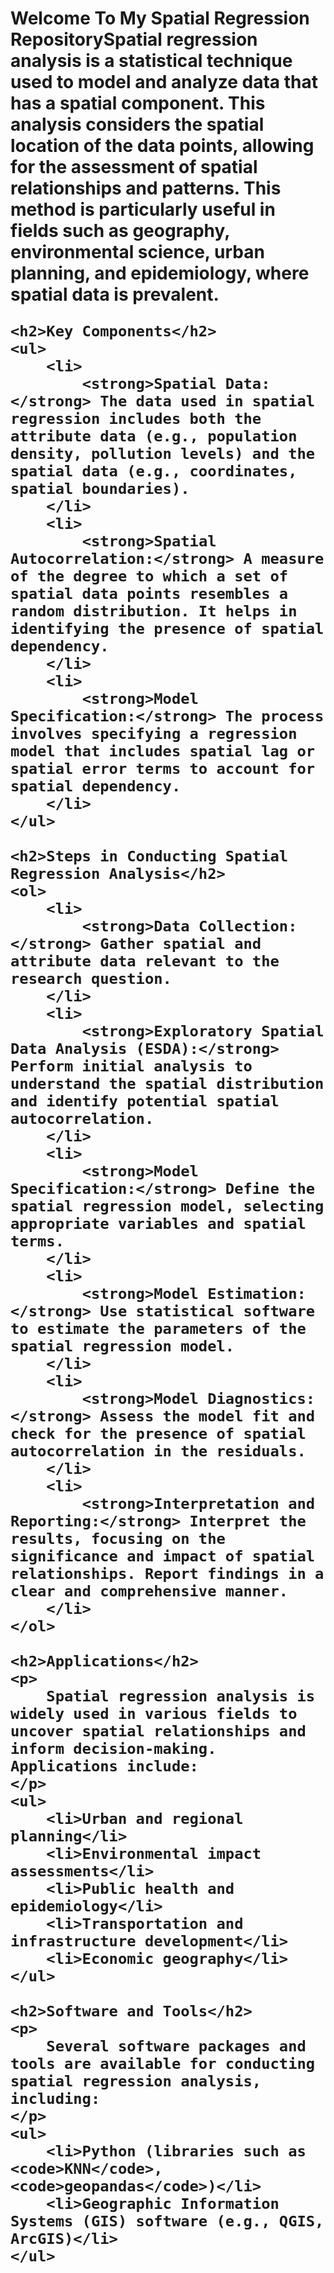 <h1>Welcome To My Spatial Regression Repository</h

<p>Spatial regression analysis is a statistical technique used to model and analyze data that has a spatial component. This analysis considers the spatial location of the data points, allowing for the assessment of spatial relationships and patterns. This method is particularly useful in fields such as geography, environmental science, urban planning, and epidemiology, where spatial data is prevalent.</p>

    <h2>Key Components</h2>
    <ul>
        <li>
            <strong>Spatial Data:</strong> The data used in spatial regression includes both the attribute data (e.g., population density, pollution levels) and the spatial data (e.g., coordinates, spatial boundaries).
        </li>
        <li>
            <strong>Spatial Autocorrelation:</strong> A measure of the degree to which a set of spatial data points resembles a random distribution. It helps in identifying the presence of spatial dependency.
        </li>
        <li>
            <strong>Model Specification:</strong> The process involves specifying a regression model that includes spatial lag or spatial error terms to account for spatial dependency.
        </li>
    </ul>

    <h2>Steps in Conducting Spatial Regression Analysis</h2>
    <ol>
        <li>
            <strong>Data Collection:</strong> Gather spatial and attribute data relevant to the research question.
        </li>
        <li>
            <strong>Exploratory Spatial Data Analysis (ESDA):</strong> Perform initial analysis to understand the spatial distribution and identify potential spatial autocorrelation.
        </li>
        <li>
            <strong>Model Specification:</strong> Define the spatial regression model, selecting appropriate variables and spatial terms.
        </li>
        <li>
            <strong>Model Estimation:</strong> Use statistical software to estimate the parameters of the spatial regression model.
        </li>
        <li>
            <strong>Model Diagnostics:</strong> Assess the model fit and check for the presence of spatial autocorrelation in the residuals.
        </li>
        <li>
            <strong>Interpretation and Reporting:</strong> Interpret the results, focusing on the significance and impact of spatial relationships. Report findings in a clear and comprehensive manner.
        </li>
    </ol>

    <h2>Applications</h2>
    <p>
        Spatial regression analysis is widely used in various fields to uncover spatial relationships and inform decision-making. Applications include:
    </p>
    <ul>
        <li>Urban and regional planning</li>
        <li>Environmental impact assessments</li>
        <li>Public health and epidemiology</li>
        <li>Transportation and infrastructure development</li>
        <li>Economic geography</li>
    </ul>

    <h2>Software and Tools</h2>
    <p>
        Several software packages and tools are available for conducting spatial regression analysis, including:
    </p>
    <ul>
        <li>Python (libraries such as <code>KNN</code>, <code>geopandas</code>)</li>
        <li>Geographic Information Systems (GIS) software (e.g., QGIS, ArcGIS)</li>
    </ul>

